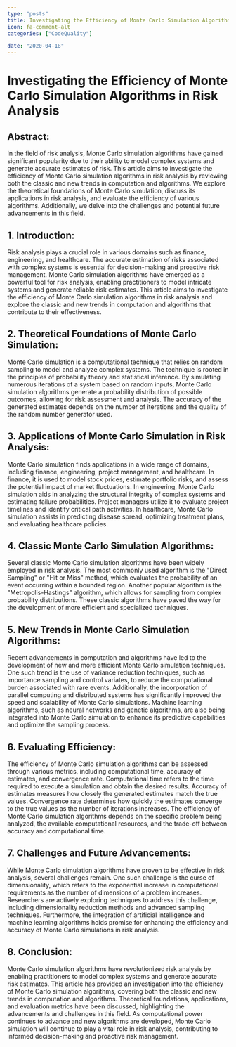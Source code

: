 ```yaml
---
type: "posts"
title: Investigating the Efficiency of Monte Carlo Simulation Algorithms in Risk Analysis
icon: fa-comment-alt
categories: ["CodeQuality"]

date: "2020-04-18"
---
```




# Investigating the Efficiency of Monte Carlo Simulation Algorithms in Risk Analysis

## Abstract:
In the field of risk analysis, Monte Carlo simulation algorithms have gained significant popularity due to their ability to model complex systems and generate accurate estimates of risk. This article aims to investigate the efficiency of Monte Carlo simulation algorithms in risk analysis by reviewing both the classic and new trends in computation and algorithms. We explore the theoretical foundations of Monte Carlo simulation, discuss its applications in risk analysis, and evaluate the efficiency of various algorithms. Additionally, we delve into the challenges and potential future advancements in this field.

## 1. Introduction:
Risk analysis plays a crucial role in various domains such as finance, engineering, and healthcare. The accurate estimation of risks associated with complex systems is essential for decision-making and proactive risk management. Monte Carlo simulation algorithms have emerged as a powerful tool for risk analysis, enabling practitioners to model intricate systems and generate reliable risk estimates. This article aims to investigate the efficiency of Monte Carlo simulation algorithms in risk analysis and explore the classic and new trends in computation and algorithms that contribute to their effectiveness.

## 2. Theoretical Foundations of Monte Carlo Simulation:
Monte Carlo simulation is a computational technique that relies on random sampling to model and analyze complex systems. The technique is rooted in the principles of probability theory and statistical inference. By simulating numerous iterations of a system based on random inputs, Monte Carlo simulation algorithms generate a probability distribution of possible outcomes, allowing for risk assessment and analysis. The accuracy of the generated estimates depends on the number of iterations and the quality of the random number generator used.

## 3. Applications of Monte Carlo Simulation in Risk Analysis:
Monte Carlo simulation finds applications in a wide range of domains, including finance, engineering, project management, and healthcare. In finance, it is used to model stock prices, estimate portfolio risks, and assess the potential impact of market fluctuations. In engineering, Monte Carlo simulation aids in analyzing the structural integrity of complex systems and estimating failure probabilities. Project managers utilize it to evaluate project timelines and identify critical path activities. In healthcare, Monte Carlo simulation assists in predicting disease spread, optimizing treatment plans, and evaluating healthcare policies.

## 4. Classic Monte Carlo Simulation Algorithms:
Several classic Monte Carlo simulation algorithms have been widely employed in risk analysis. The most commonly used algorithm is the "Direct Sampling" or "Hit or Miss" method, which evaluates the probability of an event occurring within a bounded region. Another popular algorithm is the "Metropolis-Hastings" algorithm, which allows for sampling from complex probability distributions. These classic algorithms have paved the way for the development of more efficient and specialized techniques.

## 5. New Trends in Monte Carlo Simulation Algorithms:
Recent advancements in computation and algorithms have led to the development of new and more efficient Monte Carlo simulation techniques. One such trend is the use of variance reduction techniques, such as importance sampling and control variates, to reduce the computational burden associated with rare events. Additionally, the incorporation of parallel computing and distributed systems has significantly improved the speed and scalability of Monte Carlo simulations. Machine learning algorithms, such as neural networks and genetic algorithms, are also being integrated into Monte Carlo simulation to enhance its predictive capabilities and optimize the sampling process.

## 6. Evaluating Efficiency:
The efficiency of Monte Carlo simulation algorithms can be assessed through various metrics, including computational time, accuracy of estimates, and convergence rate. Computational time refers to the time required to execute a simulation and obtain the desired results. Accuracy of estimates measures how closely the generated estimates match the true values. Convergence rate determines how quickly the estimates converge to the true values as the number of iterations increases. The efficiency of Monte Carlo simulation algorithms depends on the specific problem being analyzed, the available computational resources, and the trade-off between accuracy and computational time.

## 7. Challenges and Future Advancements:
While Monte Carlo simulation algorithms have proven to be effective in risk analysis, several challenges remain. One such challenge is the curse of dimensionality, which refers to the exponential increase in computational requirements as the number of dimensions of a problem increases. Researchers are actively exploring techniques to address this challenge, including dimensionality reduction methods and advanced sampling techniques. Furthermore, the integration of artificial intelligence and machine learning algorithms holds promise for enhancing the efficiency and accuracy of Monte Carlo simulations in risk analysis.

## 8. Conclusion:
Monte Carlo simulation algorithms have revolutionized risk analysis by enabling practitioners to model complex systems and generate accurate risk estimates. This article has provided an investigation into the efficiency of Monte Carlo simulation algorithms, covering both the classic and new trends in computation and algorithms. Theoretical foundations, applications, and evaluation metrics have been discussed, highlighting the advancements and challenges in this field. As computational power continues to advance and new algorithms are developed, Monte Carlo simulation will continue to play a vital role in risk analysis, contributing to informed decision-making and proactive risk management.
